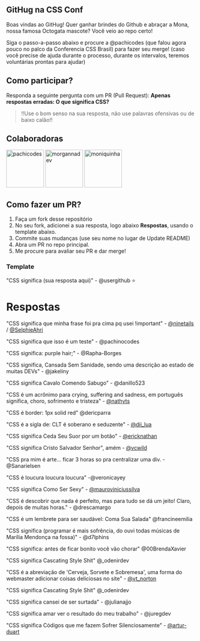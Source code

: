 ## GitHug na CSS Conf
Boas vindas ao GitHug!
Quer ganhar brindes do Github e abraçar a Mona, nossa famosa Octogata mascote? Você veio ao repo certo!

Siga o passo-a-passo abaixo e procure a @pachicodes  (que falou agora pouco no palco da Conferencia CSS Brasil) para fazer seu merge! (caso você precise de ajuda durante o processo, durante os intervalos, teremos voluntárias prontas para ajudar)

## Como participar?
Responda a seguinte pergunta com um PR (Pull Request):
**Apenas respostas erradas: O que significa CSS?**
> ‼️Use o bom senso na sua resposta, não use palavras ofensivas ou de baixo calão‼️

## Colaboradoras 
<img src="https://user-images.githubusercontent.com/44537285/213866847-4018743b-6588-4be4-b143-3e97ada4f2fc.png" alt="pachicodes" style="width:100px;"/>

<img src="https://user-images.githubusercontent.com/44537285/213866859-1baf3a47-b9d3-491f-9bef-f49e1d584a9f.png" alt="morgannadev" style="width:100px;"/>
<img src="https://user-images.githubusercontent.com/44537285/213866869-914f864d-e673-4151-9185-bd0056be66ad.png" alt="moniquinha" style="width:100px;"/>

## Como fazer um PR?
1. Faça um fork desse repositório
2. No seu fork, adicionei a sua resposta, logo abaixo **Respostas**, usando o template abaixo.
3. Commite suas mudanças (use seu nome no lugar de Update README)
4. Abra um PR no repo principal.
5. Me procure para avaliar seu PR e dar merge!

### Template

"CSS significa (sua resposta aqui)" - @usergithub
⭐


# Respostas

"CSS significa que minha frase foi pra cima pq usei !important" - [@ninetails](https://github.com/ninetails) / [@SelphieAhri](https://twitter.com/SelphieAhri)

"CSS significa que isso é um teste" - @pachinocodes

"CSS significa: purple hair;" - @Rapha-Borges

"CSS significa, Cansada Sem Sanidade, sendo uma descrição ao estado de muitas DEVs" - @jakeliny

"CSS significa Cavalo Comendo Sabugo" - @danillo523

"CSS é um acrônimo para crying, suffering and sadness, em português significa, choro, sofrimento e tristeza" - [@nathyts](https://github.com/nathyts)

"CSS é border: 1px solid red" @dericparra

"CSS é a sigla de: CLT é soberano e seduzente" - [@dii_lua](https://github.com/leticiadasilva)

"CSS significa Ceda Seu Suor por um botão" - [@ericknathan](https://github.com/ericknathan)

"CSS significa Cristo Salvador Senhor", amém - [@vcwild](https://github.com/vcwild)

"CSS pra mim é arte... ficar 3 horas so pra centralizar uma div. - @Sanarielsen

"CSS é loucura loucura loucura" -@veronicayey

"CSS significa Como Ser Sexy" - [@mauroviniciussilva](https://github.com/mauroviniciussilva)

"CSS é descobrir que nada é perfeito, mas para tudo se dá um jeito! Claro, depois de muitas horas." - @drescamargo

"CSS é um lembrete para ser saudável: Coma Sua Salada" @francineemilia

"CSS significa (programar é mais sofrência, do ouvi todas músicas de Marília Mendonça na fossa)" - @d7lphins

"CSS significa: antes de ficar bonito você vão chorar" @00BrendaXavier

"CSS significa Cascating Style Shit" @_odenirdev

"CSS é a abreviação de 'Cerveja, Sorvete e Sobremesa', uma forma do webmaster adicionar coisas deliciosas no site" - [@vt_norton](https://twitter.com/vt_norton)

"CSS significa Cascating Style Shit" @_odenirdev

"CSS significa cansei de ser surtada" - @julianajjo

"CSS significa amar ver o resultado do meu trabalho" - @juregdev

"CSS significa Códigos que me fazem Sofrer Silenciosamente" - [@artur-duart](https://github.com/artur-duart)



